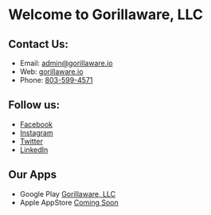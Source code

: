 # Welcome to Gorillaware, LLC

## Contact Us:

- Email: [admin@gorillaware.io](mailto:admin@gorillaware.io)
- Web: [gorillaware.io](https://admin@gorillaware.io)
- Phone: [803-599-4571](tel:8035884571)

## Follow us:

- [Facebook](https://facebook.com/gorillawarellc)
- [Instagram](https://instagram.com/gorillawarellc)
- [Twitter](https://twitter.com/gorillawarellc)
- [LinkedIn](https://www.linkedin.com/company/gorillawarellc)

## Our Apps
- Google Play [Gorillaware, LLC](https://play.google.com/store/apps/dev?id=8779890987014585201)
- Apple AppStore [Coming Soon]()

